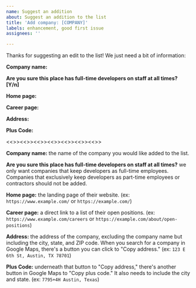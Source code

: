 ```yaml
---
name: Suggest an addition
about: Suggest an addition to the list
title: 'Add company: [COMPANY]'
labels: enhancement, good first issue
assignees: ''

---
```


Thanks for suggesting an edit to the list! We just need a bit of information:

__Company name:__

__Are you sure this place has full-time developers on staff at all times? [Y/n]__

__Home page:__

__Career page:__

__Address:__

__Plus Code:__

<<>><<>><<>><<>><<>><<>><<>>

__Company name:__ the name of the company you would like added to the list.

__Are you sure this place has full-time developers on staff at all times?__ we only want companies that keep developers as full-time employees. Companies that exclusively keep developers as part-time employees or contractors should not be added.

__Home page:__ the landing page of their website. (ex: `https://www.example.com/` or `https://example.com/`)

__Career page:__ a direct link to a list of their open positions. (ex: `https://www.example.com/careers` or `https://example.com/about/open-positions`)

__Address:__ the address of the company, excluding the company name but including the city, state, and ZIP code. When you search for a company in Google Maps, there's a button you can click to "Copy address." (ex: `123 E 6th St, Austin, TX 78701`)

__Plus Code:__ underneath that button to "Copy address," there's another button in Google Maps to "Copy plus code." It also needs to include the city and state. (ex: `7795+4H Austin, Texas`)
